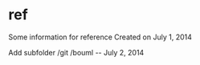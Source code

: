 ref
===

Some information for reference
Created on July 1, 2014

Add subfolder /git /bouml  -- July 2, 2014

